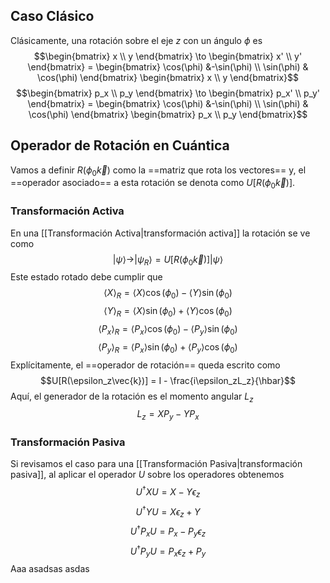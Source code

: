 ## Caso Clásico
Clásicamente, una rotación sobre el eje $z$ con un ángulo $\phi$ es 
$$\begin{bmatrix}
x \\ y \end{bmatrix} \to \begin{bmatrix}
x' \\ y' \end{bmatrix} = \begin{bmatrix} \cos(\phi) &-\sin(\phi) \\ \sin(\phi) & \cos(\phi) \end{bmatrix} \begin{bmatrix}
x \\ y \end{bmatrix}$$
$$\begin{bmatrix}
p_x \\ p_y \end{bmatrix} \to \begin{bmatrix}
p_x' \\ p_y' \end{bmatrix} = \begin{bmatrix} \cos(\phi) &-\sin(\phi) \\ \sin(\phi) & \cos(\phi) \end{bmatrix} \begin{bmatrix}
p_x \\ p_y \end{bmatrix}$$
## Operador de Rotación en Cuántica
Vamos a definir $R(\phi_0 \vec{k})$ como la ==matriz que rota los vectores== y, el ==operador asociado== a esta rotación se denota como $U[R(\phi_0\vec{k})]$.
### Transformación Activa
En una [[Transformación Activa|transformación activa]] la rotación se ve como $$|\psi\rangle \to |\psi_R\rangle = U[R(\phi_0\vec{k})]|\psi\rangle$$
Este estado rotado debe cumplir que $$\langle X \rangle_R = \langle X \rangle \cos(\phi_0) - \langle Y \rangle \sin(\phi_0)$$$$\langle Y \rangle_R = \langle X \rangle \sin(\phi_0) + \langle Y \rangle \cos(\phi_0)$$$$\langle P_x \rangle_R = \langle P_x \rangle \cos(\phi_0) - \langle P_y \rangle \sin(\phi_0)$$$$\langle P_y \rangle_R = \langle P_x \rangle \sin(\phi_0) + \langle P_y \rangle \cos(\phi_0)$$
Explícitamente, el ==operador de rotación== queda escrito como $$U[R(\epsilon_z\vec{k})] = I - \frac{i\epsilon_zL_z}{\hbar}$$
Aquí, el generador de la rotación es el momento angular $L_z$ $$L_z = XP_y-YP_x$$
### Transformación Pasiva
Si revisamos el caso para una [[Transformación Pasiva|transformación pasiva]], al aplicar el operador $U$ sobre los operadores obtenemos
$$U^\dagger X U = X-Y\epsilon_z$$
$$U^\dagger Y U = X\epsilon_z+Y$$
$$U^\dagger P_x U = P_x-P_y\epsilon_z$$
$$U^\dagger P_y U = P_x\epsilon_z+P_y$$
Aaa asadsas asdas 